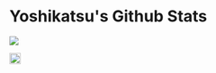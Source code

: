 # Yoshikatsu's Github Stats

![](https://github-readme-stats.vercel.app/api?username=nishidayoshikatsu&count_private=true&show_icons=true&theme=dracula)

<p align="left"> 
  <a href="https://github.com/nishidayoshikatsu">
    <img height="20" src="https://img.shields.io/github/followers/nishidayoshikatsu?label=follow&logo=github&style=flat" />
  </a>
</p>
